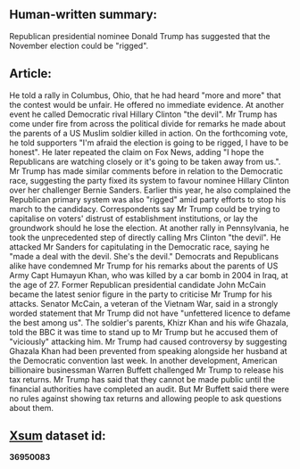 ## Human-written summary: 
Republican presidential nominee Donald Trump has suggested that the November election could be "rigged".

## Article:

He told a rally in Columbus, Ohio, that he had heard "more and more" that the contest would be unfair. He offered no immediate evidence.
At another event he called Democratic rival Hillary Clinton "the devil".
Mr Trump has come under fire from across the political divide for remarks he made about the parents of a US Muslim soldier killed in action.
On the forthcoming vote, he told supporters "I'm afraid the election is going to be rigged, I have to be honest".
He later repeated the claim on Fox News, adding "I hope the Republicans are watching closely or it's going to be taken away from us.".
Mr Trump has made similar comments before in relation to the Democratic race, suggesting the party fixed its system to favour nominee Hillary Clinton over her challenger Bernie Sanders.
Earlier this year, he also complained the Republican primary system was also "rigged" amid party efforts to stop his march to the candidacy.
Correspondents say Mr Trump could be trying to capitalise on voters' distrust of establishment institutions, or lay the groundwork should he lose the election.
At another rally in Pennsylvania, he took the unprecedented step of directly calling Mrs Clinton "the devil".
He attacked Mr Sanders for capitulating in the Democratic race, saying he "made a deal with the devil. She's the devil."
Democrats and Republicans alike have condemned Mr Trump for his remarks about the parents of US Army Capt Humayun Khan, who was killed by a car bomb in 2004 in Iraq, at the age of 27.
Former Republican presidential candidate John McCain became the latest senior figure in the party to criticise Mr Trump for his attacks.
Senator McCain, a veteran of the Vietnam War, said in a strongly worded statement that Mr Trump did not have "unfettered licence to defame the best among us".
The soldier's parents, Khizr Khan and his wife Ghazala, told the BBC it was time to stand up to Mr Trump but he accused them of "viciously" attacking him.
Mr Trump had caused controversy by suggesting Ghazala Khan had been prevented from speaking alongside her husband at the Democratic convention last week.
In another development, American billionaire businessman Warren Buffett challenged Mr Trump to release his tax returns.
Mr Trump has said that they cannot be made public until the financial authorities have completed an audit.
But Mr Buffett said there were no rules against showing tax returns and allowing people to ask questions about them.

## [Xsum](https://aclanthology.org/D18-1206/) dataset id: 
**36950083**